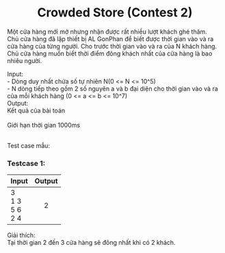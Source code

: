 <div align="center">

# Crowded Store (Contest 2)

</div>

Một cửa hàng mới mở nhưng nhận được rất nhiều lượt khách ghé thăm.<br>
Chủ cửa hàng đã lặp thiết bị AL GonPhan để biết được thời gian vào và ra cửa hàng của từng người.
Cho trước thời gian vào và ra của N khách hàng. Chủ cửa hàng muốn biết thời điểm đông khách nhất của cửa hàng là bao nhiêu người.<br>

Input:<br>
    - Dòng duy nhất chứa số tự nhiên N(0 <= N  <= 10^5)<br>
    - N dòng tiếp theo gồm 2 số nguyên a và b đại diện cho thời gian vào và ra của mỗi khách hàng (0 <= a <= b <= 10^7)<br>
Output:<br>
    Kết quả của bài toán<br>
<br>
Giới hạn thời gian 1000ms<br>
<br>

Test case mẫu:<br>

### Testcase 1:
|Input| Output|
|-----|:-----:|
|3<br>1 3<br>5 6<br>2 4| 2|

Giải thích:<br>
Tại thời gian 2 đến 3 cửa hàng sẽ đông nhất khi có 2 khách.
